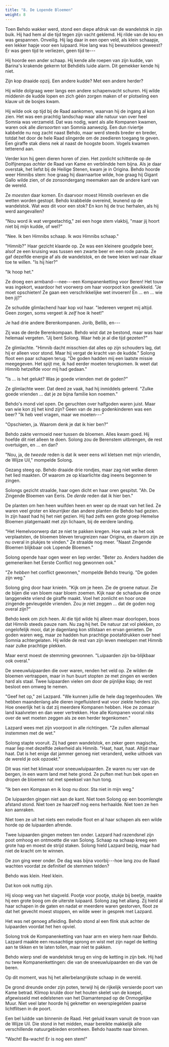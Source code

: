 ```yaml
---
title: "8. De Lopende Bloemen"
weight: 8
---
```


Toen Behdo wakker werd, stond een diepe afdruk van de wandelstok in zijn buik. Hij had hem al die tijd tegen zijn vacht geklemd. Hij rilde van de kou en was gespannen. Onveilig. Hij lag daar in een open veld, als klein schaapje, een lekker hapje voor een luipaard. Hoe lang was hij bewusteloos geweest? Er was geen tijd te verliezen, geen tijd te---

Hij hoorde een ander schaap. Hij kende alle roepen van zijn kudde, van Barina's krakende gekerm tot Behdiëls luide alarm. Dit gemekker kende hij niet.

Zijn kop draaide opzij. Een andere kudde? Met een andere herder?

Hij wilde dolgraag weer langs een andere schapenvacht schuren. Hij wilde middenin de kudde lopen en zich géén zorgen maken of er plotseling een klauw uit de bosjes kwam.

Hij wilde ook op tijd bij de Raad aankomen, waarvan hij de ingang al kon zien. Het was een prachtig landschap waar alle natuur van over heel Somnia was verzameld. Dat was nodig, want als alle Kompanen kwamen, waren ook alle _diersoorten_ van Somnia aanwezig. Een dun riviertje kabbelde nu nog zacht naast Behdo, maar werd steeds breder en breder, totdat het door de hele Raad slingerde om de zeedieren toegang te geven. Een giraffe stak diens nek al naast de hoogste boom. Vogels kwamen tetterend aan. 

Verder kon hij geen dieren horen of zien. Het zonlicht schitterde op de Dolfijnenpas _achter_ de Raad van Kame en verblindde hem bijna. Als je daar overstak, het liefst bij de Heilige Stenen, kwam je in Origina. Behdo hoorde weer Himnibs stem: hoe graag hij daarnaartoe wilde, hoe graag hij Gigant Gallo wilde zien, of de zonsondergang meemaken aan de andere kant van de wereld.

Ze _moesten_ daar komen. En daarvoor moest Himnib overleven en die wetten worden gestopt. Behdo krabbelde overeind, leunend op de wandelstok. Wat _was_ dit voor een stok? En kon hij de truc herhalen, als hij werd aangevallen?

"Nou word ik wat vergeetachtig," zei een hoge stem vlakbij, "maar jij hoort niet bij mijn kudde, of wel?"

"Nee. Ik ben Himnibs schaap. Ik _was_ Himnibs schaap."

"Himnib?" Haar gezicht klaarde op. Ze was een kleinere goudgele beer, alsof ze een kruising was tussen een zwarte beer en een rode panda. Ze gaf dezelfde energie af als de wandelstok, en de twee leken wel naar elkaar toe te willen. "Is hij hier?"

"Ik hoop het."

Ze droeg een armband---nee---een Kompanenketting voor Beren! Het touw was ingekort, waardoor het voorwerp om haar voorpoot kon gewikkeld. "Je moet opschieten! Ze gaan een verschrikkelijke wet invoeren! En ... en ... wie ben jij?"

Ze schudde glimlachend haar kop vol haar. "Iedereen vergeet mij altijd. Geen zorgen, soms vergeet ik _zelf_ hoe ik heet!"

Je had drie andere Berenkompanen. Jorib, Bellib, en---

Zij was de derde Berenkompaan. Behdo wist dat ze bestond, maar was haar helemaal vergeten. "Jij bent Solong. Waar heb je al die tijd gezeten?"

Ze glimlachte. "Himnib dacht misschien dat alles op zijn schouders lag, dat hij er alleen voor stond. Maar hij vergat de kracht van de kudde." Solong floot een paar schapen terug. "De goden hadden mij een laatste missie meegegeven. Het spijt me, ik had eerder moeten terugkomen. Ik weet dat Himnib hetzelfde voor mij had gedaan."

"Is ... is het gelukt? Was je goede vrienden met de goden?"

Ze glimlachte weer. Dat deed ze vaak, had hij inmiddels geleerd. "Zulke goede vrienden ... dat je ze bijna familie kon noemen."

Behdo's mond viel open. De geruchten over halfgoden waren juist. Maar van wie kon zij het kind zijn? Geen van de zes godenkinderen was een beer? "Ik heb veel vragen, maar we moeten---"

"Opschieten, ja. Waarom denk je dat ik hier ben?" 

Behdo zakte vermoeid neer tussen de bloemen. Alles kwam goed. Hij hoefde dit niet alleen te doen. Solong zou de Berenstem uitbrengen, de rest overtuigen, en ... en dan?

"Nou, ja, de _tweede_ reden is dat ik weer eens wil kletsen met mijn vriendin, de Wijze Uil," mompelde Solong.

Gezang steeg op. Behdo draaide drie rondjes, maar zag niet welke dieren het lied maakten. Of waarom ze op klaarlichte dag ineens begonnen te zingen.

Solongs gezicht straalde, haar ogen dicht en haar oren gespitst. "Ah. De Zingende Bloemen van Eeris. De _derde_ reden dat ik hier ben."

De planten om hen heen wuifden heen en weer op de maat van het lied. Ze waren veel groter en kleurrijker dan andere planten die Behdo had gezien. In zijn haast had hij het niet gezien. Hij had zelfs een grote groep Hemelse Bloemen platgemaakt met zijn lichaam, bij de eerdere landing.

"Het Hemelvoorwerp dat ze niet te pakken kregen. Hoe vaak ze het ook verplaatsten, de bloemen bleven terugreizen naar Origina, en daarom zijn ze nu overal in plukjes te vinden." Ze straalde nog meer. "Naast Zingende Bloemen blijkbaar ook Lopende Bloemen."

Solong opende haar ogen weer en liep verder. "Beter zo. Anders hadden die gemeneriken het Eerste Conflict nog gewonnen ook." 

"Ze _hebben_ het conflict gewonnen," mompelde Behdo treurig. "De goden zijn weg."

Solong ging door haar knieën. "Kijk om je heen. Zie de groene natuur. Zie de bijen die van bloem naar bloem zoemen. Kijk naar de schaduw die onze langgenekte vriend de giraffe maakt. Voel het zonlicht en hoor onze zingende gevleugelde vrienden. Zou je niet zeggen ... dat de goden nog overal zijn?"

Behdo keek om zich heen. Al die tijd wilde hij alleen maar doorlopen, boos dat Himnib steeds pauze nam. Nu zag hij het. De natuur zat vol plekken, zo ongelofelijk mooi, dat je dagenlang kon stilstaan en ervan genieten. De goden waren weg, maar ze hadden hun prachtige pootafdrukken over heel Somnia achtergelaten. Hij wilde de rest van zijn leven meelopen met Himnib naar zulke prachtige plekken.

Maar eerst moest de stemming gewonnen. "Luipaarden zijn ba-blijkbaar ook overal." 

De sneeuwluipaarden die over waren, renden het veld op. Ze wilden de bloemen vertrappen, maar in hun buurt stopten ze met zingen en werden hard als staal. Twee luipaarden vielen om door de pijnlijke klap; de rest besloot een omweg te nemen. 

"Geef het op," zei Lazpard. "We kunnen jullie de hele dag tegenhouden. We hebben maandenlang alle dieren ingefluisterd wat voor ziekte herders zijn. Hoe oneerlijk het is dat zij meerdere Kompanen hebben. Hoe ze zomaar land kaalvreten en dan weer vertrekken. Hoe alle Kompanen vooral _niks_ over de wet moeten zeggen als ze een herder tegenkomen."

Lazpard wees met zijn voorpoot in alle richtingen. "Ze zullen allemaal instemmen met de wet."

Solong stapte vooruit. Zij had geen wandelstok, en zeker geen magische, maar liep met dezelfde zekerheid als Himnib. "Haat, haat, haat. Altijd maar haat. Dat is het enige dat jammer genoeg niet veranderd, welke uithoek van de wereld je ook opzoekt."

Dit was niet het klimaat voor sneeuwluipaarden. Ze waren nu ver van de bergen, in een warm land met hete grond. Ze puften met hun bek open en dropen de bloemen nat met speeksel van hun tong. 

"Ik ben een Kompaan en ik loop nu door. Sta niet in mijn weg."

De luipaarden gingen niet aan de kant. Niet toen Solong op een boomlengte afstand stond. Niet toen ze haarzelf nog eens herhaalde. Niet toen ze hen kon aanraken.

Niet toen ze uit het niets een melodie floot en al haar schapen als een wilde horde op de luipaarden afrende.

Twee luipaarden gingen meteen ten onder. Lazpard had razendsnel zijn poot omhoog en ontmoette die van Solong. Schaap na schaap kreeg een grote hap en moest de strijd staken. Solong hield Lazpard bezig, maar had niet de kracht om te winnen.

De zon ging weer onder. De dag was bijna voorbij---hoe lang zou de Raad wachten voordat ze definitief de stemmen telden?

Behdo was klein. Heel klein.

Dat kon ook nuttig zijn.

Hij sloop weg van het slagveld. Pootje voor pootje, stukje bij beetje, maakte hij een grote boog om de uiterste luipaard. Solong zag het allang. Zij hield al haar schapen in de gaten en nadat er meerdere waren gestorven, floot ze dat het gevecht moest stoppen, en wilde weer in gesprek met Lazpard.

Het was net genoeg afleiding. Behdo stond al een flink stuk achter de luipaarden voordat het hen opviel.

Solong trok de Kompanenketting van haar arm en wierp hem naar Behdo. Lazpard maakte een reusachtige sprong en wist met zijn nagel de ketting aan te tikken en te laten tollen, maar niet te pakken.

Behdo wierp snel de wandelstok terug en ving de ketting in zijn bek. Hij had nu twee Kompanenkettingen: die van de sneeuwluipaarden en die van de beren.

Op dit moment, was hij het allerbelangrijkste schaap in de wereld.

De grond dreunde onder zijn poten, terwijl hij de rijkelijk versierde poort van Kame betrad. Klimop krulde door het houten skelet van de koepel, afgewisseld met edelstenen van het Diamantenpad op de Onmogelijke Muur. Niet veel later hoorde hij geknetter en weerspiegelden paarse lichtflitsen in de poort.

Een bel luidde van binnenin de Raad. Het geluid kwam vanuit de troon van de Wijze Uil. Die stond in het midden, maar bereikte makkelijk alle verschillende natuurgebieden eromheen. Behdo haastte naar binnen.

"Wacht! Ba-wacht! Er is nog een stem!"
